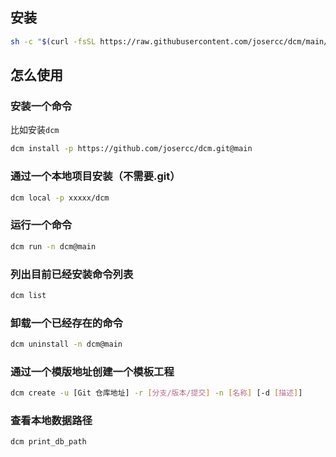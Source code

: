 
## 安装

```bash
sh -c "$(curl -fsSL https://raw.githubusercontent.com/josercc/dcm/main/install.sh)"
```

## 怎么使用

### 安装一个命令

比如安装`dcm`

```bash
dcm install -p https://github.com/josercc/dcm.git@main
```

### 通过一个本地项目安装（不需要.git）

```bash
dcm local -p xxxxx/dcm 
```

### 运行一个命令

```bash
dcm run -n dcm@main
```

### 列出目前已经安装命令列表

```bash
dcm list
```

### 卸载一个已经存在的命令
```bash
dcm uninstall -n dcm@main
```

### 通过一个模版地址创建一个模板工程
```bash
dcm create -u [Git 仓库地址] -r [分支/版本/提交] -n [名称] [-d [描述]]
```

### 查看本地数据路径
```bash
dcm print_db_path
```